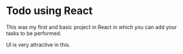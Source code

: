 # Todo using React

This was my first and basic project in React in which you can add your tasks to be performed.

UI is very attractive in this.







































